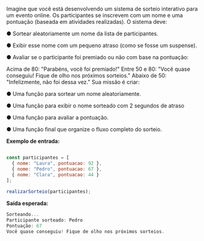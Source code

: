 Imagine que você está desenvolvendo um sistema de sorteio interativo para um evento online. Os participantes se inscrevem com um nome e uma pontuação (baseada em atividades realizadas). O sistema deve:

● Sortear aleatoriamente um nome da lista de participantes.

●  Exibir esse nome com um pequeno atraso (como se fosse um suspense).

●  Avaliar se o participante foi premiado ou não com base na pontuação:

Acima de 80: "Parabéns, você foi premiado!"
Entre 50 e 80: "Você quase conseguiu! Fique de olho nos próximos sorteios."
Abaixo de 50: "Infelizmente, não foi dessa vez."
Sua missão é criar:

●  Uma função para sortear um nome aleatoriamente.

●  Uma função para exibir o nome sorteado com 2 segundos de atraso

●  Uma função para avaliar a pontuação.

●  Uma função final que organize o fluxo completo do sorteio.

**Exemplo de entrada:**


```js

const participantes = [
  { nome: "Laura", pontuacao: 92 },
  { nome: "Pedro", pontuacao: 67 },
  { nome: "Clara", pontuacao: 44 }
];
 
realizarSorteio(participantes);

```

**Saída esperada:**

```js
Sorteando...
Participante sorteado: Pedro
Pontuação: 67
Você quase conseguiu! Fique de olho nos próximos sorteios.

```
